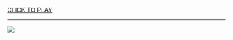 
<a href="https://premium76.site?title=snake_gams&ref=12M">CLICK TO PLAY</a></h3>
<hr>

<a href="https://premium76.site?title=snake_gams&ref=12M"><img src="https://clearcache.store/games.png"></a>


